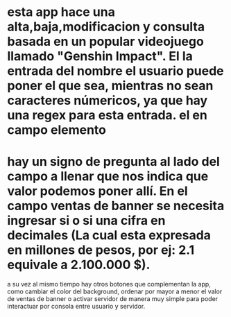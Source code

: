 # esta app hace una alta,baja,modificacion y consulta basada en un popular videojuego llamado "Genshin Impact". El la entrada del nombre el usuario puede poner el que sea, mientras no sean caracteres númericos, ya que hay una regex para esta entrada. el en campo elemento
# hay un signo de pregunta al lado del campo a llenar que nos indica que valor podemos poner allí. En el campo ventas de banner se necesita ingresar si o si una cifra en decimales (La cual esta expresada en millones de pesos, por ej: 2.1 equivale a 2.100.000 $).
a su vez al mismo tiempo hay otros botones que complementan la app, como cambiar el color del background, ordenar por mayor a menor el valor de ventas de banner o activar servidor de manera muy simple para poder interactuar por consola entre usuario y servidor.
